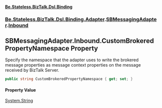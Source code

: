 #### [Be.Stateless.BizTalk.Dsl.Binding](README.md 'README')
### [Be.Stateless.BizTalk.Dsl.Binding.Adapter](Be.Stateless.BizTalk.Dsl.Binding.Adapter.md 'Be.Stateless.BizTalk.Dsl.Binding.Adapter').[SBMessagingAdapter](SBMessagingAdapter.md 'Be.Stateless.BizTalk.Dsl.Binding.Adapter.SBMessagingAdapter').[Inbound](SBMessagingAdapter.Inbound.md 'Be.Stateless.BizTalk.Dsl.Binding.Adapter.SBMessagingAdapter.Inbound')

## SBMessagingAdapter.Inbound.CustomBrokeredPropertyNamespace Property

Specify the namespace that the adapter uses to write the brokered message properties as message context properties
on the message received by BizTalk Server.

```csharp
public string CustomBrokeredPropertyNamespace { get; set; }
```

#### Property Value
[System.String](https://docs.microsoft.com/en-us/dotnet/api/System.String 'System.String')